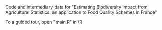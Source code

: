 Code and intermediary data for "Estimating Biodiversity Impact from Agricultural Statistics: an application to Food Quality Schemes in France"

To a guided tour, open "main.R" in \R
